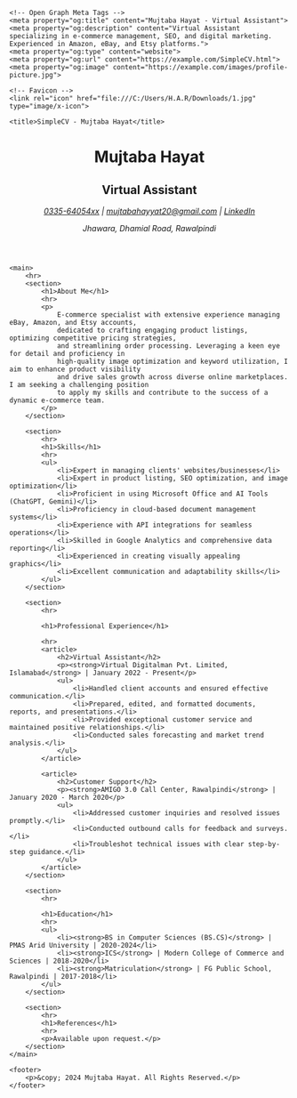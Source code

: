 <!DOCTYPE html>
<html lang="en">
<head>
    <!-- Basic Meta Tags -->
    <meta charset="UTF-8">
    <meta name="viewport" content="width=device-width, initial-scale=1.0">
    <meta name="description" content="Mujtaba Hayat - Virtual Assistant specializing in e-commerce management, SEO, and digital marketing. Experienced in Amazon, eBay, and Etsy platforms.">
    <meta name="keywords" content="Mujtaba Hayat, Virtual Assistant, E-commerce, SEO, Amazon, eBay, Etsy, Digital Marketing">
    <meta name="author" content="Mujtaba Hayat">

    <!-- Open Graph Meta Tags -->
    <meta property="og:title" content="Mujtaba Hayat - Virtual Assistant">
    <meta property="og:description" content="Virtual Assistant specializing in e-commerce management, SEO, and digital marketing. Experienced in Amazon, eBay, and Etsy platforms.">
    <meta property="og:type" content="website">
    <meta property="og:url" content="https://example.com/SimpleCV.html">
    <meta property="og:image" content="https://example.com/images/profile-picture.jpg">

    <!-- Favicon -->
    <link rel="icon" href="file:///C:/Users/H.A.R/Downloads/1.jpg" type="image/x-icon">

    <title>SimpleCV - Mujtaba Hayat</title>
</head>
<body>
    <header>
        <h1>Mujtaba Hayat</h1>
        <h2>Virtual Assistant</h2>
        <address>
            <p>
                <a href="tel:+923356405415">0335-64054xx</a> | 
                <a href="mailto:mujtabahayyat20@gmail.com">mujtabahayyat20@gmail.com</a> | 
                <a href="https://www.linkedin.com/in/mujtaba-hayyat-a60a51258/" target="_blank">LinkedIn</a>
            </p>
            <p>Jhawara, Dhamial Road, Rawalpindi</p>
        </address>
    </header>

    <main>
        <hr>
        <section>
            <h1>About Me</h1>
            <hr>
            <p>
                E-commerce specialist with extensive experience managing eBay, Amazon, and Etsy accounts, 
                dedicated to crafting engaging product listings, optimizing competitive pricing strategies, 
                and streamlining order processing. Leveraging a keen eye for detail and proficiency in 
                high-quality image optimization and keyword utilization, I aim to enhance product visibility 
                and drive sales growth across diverse online marketplaces. I am seeking a challenging position 
                to apply my skills and contribute to the success of a dynamic e-commerce team.
            </p>
        </section>

        <section>
            <hr>
            <h1>Skills</h1>
            <hr>
            <ul>
                <li>Expert in managing clients' websites/businesses</li>
                <li>Expert in product listing, SEO optimization, and image optimization</li>
                <li>Proficient in using Microsoft Office and AI Tools (ChatGPT, Gemini)</li>
                <li>Proficiency in cloud-based document management systems</li>
                <li>Experience with API integrations for seamless operations</li>
                <li>Skilled in Google Analytics and comprehensive data reporting</li>
                <li>Experienced in creating visually appealing graphics</li>
                <li>Excellent communication and adaptability skills</li>
            </ul>
        </section>

        <section>
            <hr>

            <h1>Professional Experience</h1>

            <hr>
            <article>
                <h2>Virtual Assistant</h2>
                <p><strong>Virtual Digitalman Pvt. Limited, Islamabad</strong> | January 2022 - Present</p>
                <ul>
                    <li>Handled client accounts and ensured effective communication.</li>
                    <li>Prepared, edited, and formatted documents, reports, and presentations.</li>
                    <li>Provided exceptional customer service and maintained positive relationships.</li>
                    <li>Conducted sales forecasting and market trend analysis.</li>
                </ul>
            </article>

            <article>
                <h2>Customer Support</h2>
                <p><strong>AMIGO 3.0 Call Center, Rawalpindi</strong> | January 2020 - March 2020</p>
                <ul>
                    <li>Addressed customer inquiries and resolved issues promptly.</li>
                    <li>Conducted outbound calls for feedback and surveys.</li>
                    <li>Troubleshot technical issues with clear step-by-step guidance.</li>
                </ul>
            </article>
        </section>

        <section>
            <hr>

            <h1>Education</h1>
            <hr>
            <ul>
                <li><strong>BS in Computer Sciences (BS.CS)</strong> | PMAS Arid University | 2020-2024</li>
                <li><strong>ICS</strong> | Modern College of Commerce and Sciences | 2018-2020</li>
                <li><strong>Matriculation</strong> | FG Public School, Rawalpindi | 2017-2018</li>
            </ul>
        </section>

        <section>
            <hr>
            <h1>References</h1>
            <hr>
            <p>Available upon request.</p>
        </section>
    </main>

    <footer>
        <p>&copy; 2024 Mujtaba Hayat. All Rights Reserved.</p>
    </footer>
</body>
</html>

